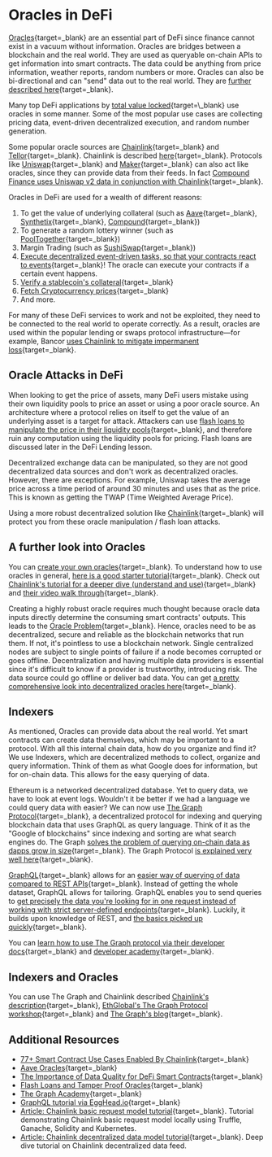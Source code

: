 # Oracles in DeFi

[Oracles](https://ethereum.org/en/developers/docs/oracles/){target=\_blank} are an essential part of DeFi since finance cannot exist in a vacuum without information. Oracles are bridges between a blockchain and the real world. They are used as queryable on-chain APIs to get information into smart contracts. The data could be anything from price information, weather reports, random numbers or more. Oracles can also be bi-directional and can "send" data out to the real world. They are [further described here](https://www.gemini.com/cryptopedia/crypto-oracle-blockchain-overview#section-inbound-versus-outbound-oracles){target=\_blank}.

Many top DeFi applications by [total value locked](https://coinmarketcap.com/alexandria/glossary/total-value-locked-tvl#:~:text=To%20put%20it%20simply%2C%20total,specific%20application%20by%20DeFi%20completely.){target=\_blank} use oracles in some manner. Some of the most popular use cases are collecting pricing data, event-driven decentralized execution, and random number generation.

Some popular oracle sources are [Chainlink](https://chain.link/){target=\_blank} and [Tellor](https://tellor.io/){target=\_blank}. Chainlink is described [here](https://www.gemini.com/cryptopedia/what-is-chainlink-and-how-does-it-work){target=\_blank}. Protocols like [Uniswap](https://uniswap.org/){target=\_blank} and [Maker](https://makerdao.com/en/){target=\_blank} can also act like oracles, since they can provide data from their feeds. In fact [Compound Finance uses Uniswap v2 data in conjunction with Chainlink](https://compound.finance/docs/prices){target=\_blank}.

Oracles in DeFi are used for a wealth of different reasons:

1. To get the value of underlying collateral (such as [Aave](https://aave.substack.com/p/pop-the-champagne-aave-protocol-is){target=\_blank}, [Synthetix](https://github.com/Synthetixio/synthetix/issues/293){target=\_blank}, [Compound](https://compound.finance/governance/proposals/47){target=\_blank})
2. To generate a random lottery winner (such as [PoolTogether](https://medium.com/pooltogether/improving-pooltogether-with-chainlink-vrf-dcf1a3d6ea){target=\_blank})
3. Margin Trading (such as [SushiSwap](https://medium.com/sushiswap-org/sushi-integrates-chainlink-price-feeds-to-secure-kashi-lending-and-margin-trading-markets-c1bdfc83b623){target=\_blank})
4. [Execute decentralized event-driven tasks, so that your contracts react to events](https://chain.link/solutions/keepers){target=\_blank}! The oracle can execute your contracts if a certain event happens.
5. [Verify a stablecoin's collateral](https://blog.chain.link/verify-stablecoin-collateral-with-chainlink-proof-of-reserve/?_ga=2.24406969.244707306.1629653336-101434453.1626273933){target=\_blank}
6. [Fetch Cryptocurrency prices](https://blog.chain.link/fetch-current-crypto-price-data-solidity){target=\_blank}
7. And more.

For many of these DeFi services to work and not be exploited, they need to be connected to the real world to operate correctly. As a result, oracles are used within the popular lending or swaps protocol infrastructure—for example, Bancor [uses Chainlink to mitigate impermanent loss](https://finematics.com/bancor-v2-explained/){target=\_blank}.

## Oracle Attacks in DeFi

When looking to get the price of assets, many DeFi users mistake using their own liquidity pools to price an asset or using a poor oracle source. An architecture where a protocol relies on itself to get the value of an underlying asset is a target for attack. Attackers can use [flash loans to manipulate the price in their liquidity pools](https://insights.glassnode.com/defi-attacks-flash-loans-centralized-price-oracles/){target=\_blank}, and therefore ruin any computation using the liquidity pools for pricing. Flash loans are discussed later in the DeFi Lending lesson.

Decentralized exchange data can be manipulated, so they are not good decentralized data sources and don't work as decentralized oracles. However, there are exceptions. For example, Uniswap takes the average price across a time period of around 30 minutes and uses that as the price. This is known as getting the TWAP (Time Weighted Average Price).

Using a more robust decentralized solution like [Chainlink](https://docs.chain.link/data-feeds/price-feeds){target=\_blank} will protect you from these oracle manipulation / flash loan attacks.

## A further look into Oracles

You can [create your own oracles](https://cryptozombies.io/en/lesson/19){target=\_blank}. To understand how to use oracles in general, [here is a good starter tutorial](https://www.toptal.com/ethereum/ethereum-oracle-contracts-tutorial-pt1){target=\_blank}. Check out [Chainlink's tutorial for a deeper dive (understand and use)](https://docs.chain.link/getting-started/other-tutorials){target=\_blank} and [their video walk through](https://www.youtube.com/watch?v=K4MP-HSUa74){target=\_blank}.

Creating a highly robust oracle requires much thought because oracle data inputs directly determine the consuming smart contracts' outputs. This leads to the [Oracle Problem](https://github.com/ethhub-io/ethhub/blob/master/docs/built-on-ethereum/oracles/what-are-oracles.md){target=\_blank}. Hence, oracles need to be as decentralized, secure and reliable as the blockchain networks that run them. If not, it's pointless to use a blockchain network. Single centralized nodes are subject to single points of failure if a node becomes corrupted or goes offline. Decentralization and having multiple data providers is essential since it's difficult to know if a provider is trustworthy, introducing risk. The data source could go offline or deliver bad data. You can get [a pretty comprehensive look into decentralized oracles here](https://medium.com/fabric-ventures/decentralised-oracles-a-comprehensive-overview-d3168b9a8841){target=\_blank}.

## Indexers

As mentioned, Oracles can provide data about the real world. Yet smart contracts can create data themselves, which may be important to a protocol. With all this internal chain data, how do you organize and find it? We use Indexers, which are decentralized methods to collect, organize and query information. Think of them as what Google does for information, but for on-chain data. This allows for the easy querying of data.

Ethereum is a networked decentralized database. Yet to query data, we have to look at event logs. Wouldn't it be better if we had a language we could query data with easier? We can now use [The Graph Protocol](https://thegraph.com/){target=\_blank}, a decentralized protocol for indexing and querying blockchain data that uses GraphQL as query language. Think of it as the "Google of blockchains" since indexing and sorting are what search engines do. The Graph [solves the problem of querying on-chain data as dapps grow in size](https://ethereum.org/en/developers/tutorials/the-graph-fixing-web3-data-querying/#the-decentralized-future){target=\_blank}. The Graph Protocol [is explained very well here](https://www.youtube.com/watch?v=7gC7xJ_98r8){target=\_blank}.

[GraphQL](https://graphql.org/){target=\_blank} allows for an [easier way of querying of data compared to REST APIs](https://www.rubrik.com/blog/technology/19/11/graphql-vs-rest-apis){target=\_blank}. Instead of getting the whole dataset, GraphQL allows for tailoring. GraphQL enables you to send queries to [get precisely the data you're looking for in one request instead of working with strict server-defined endpoints](https://www.apollographql.com/blog/graphql/basics/graphql-vs-rest/){target=\_blank}. Luckily, it builds upon knowledge of REST, and [the basics picked up quickly](https://egghead.io/courses/graphql-query-language){target=\_blank}.

You can [learn how to use The Graph protocol via their developer docs](https://thegraph.com/docs/){target=\_blank} and [developer academy](https://thegraph.academy/){target=\_blank}.

## Indexers and Oracles

You can use The Graph and Chainlink described [Chainlink's description](https://www.youtube.com/watch?v=HOS9g0rKP24){target=\_blank}, [EthGlobal's The Graph Protocol workshop](https://www.youtube.com/watch?v=tvo8WzAkPQc){target=\_blank} and [The Graph's blog](https://thegraph.com/blog/the-graph-chainlink-oracles){target=\_blank}.

## Additional Resources

- [77+ Smart Contract Use Cases Enabled By Chainlink](https://blog.chain.link/smart-contract-use-cases/){target=\_blank}
- [Aave Oracles](https://docs.aave.com/developers/core-contracts/aaveoracle){target=\_blank}
- [The Importance of Data Quality for DeFi Smart Contracts](https://blog.chain.link/the-importance-of-data-quality-for-defi/){target=\_blank}
- [Flash Loans and Tamper Proof Oracles](https://chain.link/education-hub/flash-loans){target=\_blank}
- [The Graph Academy](https://thegraph.academy/){target=\_blank}
- [GraphQL tutorial via EggHead.io](https://egghead.io/q/graphql){target=\_blank}
- [Article: Chainlink basic request model tutorial](https://igudar.medium.com/chainlink-local-development-truffle-ganache-kubernetes-185a8cc2fda0){target=\_blank}. Tutorial demonstrating Chainlink basic request model locally using Truffle, Ganache, Solidity and Kubernetes.
- [Article: Chainlink decentralized data model tutorial](https://igudar.medium.com/chainlink-decentralized-data-model-truffle-rinkeby-kubernetes-ec90802bd259){target=\_blank}. Deep dive tutorial on Chainlink decentralized data feed.
